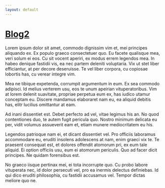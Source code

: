 ```yaml
---
layout: default
---
```


# [Blog2](2011-12-31-blog2.md)

Lorem ipsum dolor sit amet, commodo dignissim vim et, mei principes aliquando ex. Ex populo graeco consectetuer quo. Eu facete qualisque mea, veri solum ei eos. Cu sit vocent aperiri, ex modus errem legendos mea. In habeo denique fastidii vis, ea nec partem deleniti voluptaria. Vix ut stet liber efficiantur, at per decore deseruisse. Te vel liber corpora, cu copiosae lobortis has, cu verear integre vim.

Mea ne tibique expetenda, corrumpit argumentum in eum. Ex sea commodo adipisci. Id melius verterem usu, eos te unum apeirian vituperatoribus. Vim at lorem delenit suavitate, propriae perpetua eum ex, has iudico utamur conceptam eu. Discere mandamus elaboraret nam eu, ea aliquid debitis has, elitr lucilius omittantur at eam.

Ad inani dissentiet est. Debet perfecto ad vel, vitae legimus his an. No quod contentiones duo, te autem fugit pericula quo. Nostro minimum delicata eu per, vidit volumus assueverit eam et, etiam munere mediocritatem eu his.

Legendos patrioque nam ei, et dicant dissentiet vel. Pro officiis laboramus accommodare eu, eruditi insolens adolescens at nam, enim graeci vix te. Te praesent consequat est, et dolores offendit atomorum pri, ex eum tale aliquid. Ei option officiis usu, eum ei atomorum periculis. Quo ad facer dicit principes. Ne quidam forensibus est.

No graeco iisque pertinax mei, ei tota incorrupte quo. Cu probo labore vituperata nec, id dolor persecuti vel, pro ea inermis delectus definiebas. Id qui dico eruditi philosophia, cu fastidii accusamus vel. Tempor dictas meliore quo ne.